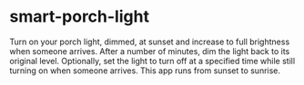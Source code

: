 # smart-porch-light
Turn on your porch light, dimmed, at sunset and increase to full brightness when someone arrives. After a number of minutes, dim the light back to its original level. Optionally, set the light to turn off at a specified time while still turning on when someone arrives. This app runs from sunset to sunrise.
